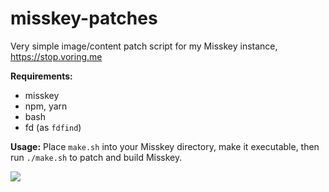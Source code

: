 # misskey-patches
Very simple image/content patch script for my Misskey instance, https://stop.voring.me

__Requirements:__
- misskey
- npm, yarn
- bash
- fd (as `fdfind`)

__Usage:__
Place `make.sh` into your Misskey directory, make it executable, then run `./make.sh` to patch and build Misskey.

![](https://cdn.discordapp.com/attachments/810799100940255260/941040122609147966/calcponder_nobg.png)
